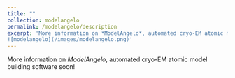 ```yaml
---
title: ""
collection: modelangelo
permalink: /modelangelo/description
excerpt: 'More information on *ModelAngelo*, automated cryo-EM atomic model building software soon!
![modelangelo](/images/modelangelo.png)'
---
```


More information on *ModelAngelo*, automated cryo-EM atomic model building software soon!

